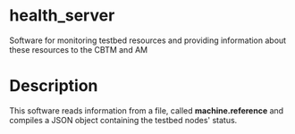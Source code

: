 # health_server
Software for monitoring testbed resources and providing information about these resources to the CBTM and AM

# Description

This software reads information from a file, called __machine.reference__ and compiles a JSON object containing the testbed nodes' status. 